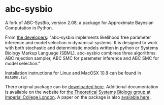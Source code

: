 # abc-sysbio

A fork of ABC-SysBio, version 2.08, a package for Approximate Bayesian Computation in Python.

From [the developers][develop]: "abc-sysbio implements likelihood free parameter inference and model selection in dynamical systems. It is designed to work with both stochastic and deterministic models written in python or Systems Biology Markup Language (SBML). abc-sysbio combines three algorithms: ABC rejection sampler, ABC SMC for parameter inference and ABC SMC for model selection."

Installation instructions for Linux and MacOSX 10.8 can be found in ``README.txt``

There original package can be [downloaded here][package]. Additional documentation is available on the website for [the Theoretical Systems Biology group at Imperial College London][website]. A paper on the package is also [available here][paper].








[develop]: http://www.theosysbio.bio.ic.ac.uk/resources/abc-sysbio/
[package]: https://sourceforge.net/projects/abc-sysbio/?source=typ_redirect
[website]: http://www.theosysbio.bio.ic.ac.uk/resources/abc-sysbio/
[paper]: https://www.ncbi.nlm.nih.gov/pmc/articles/PMC2894518/pdf/btq278.pdf
